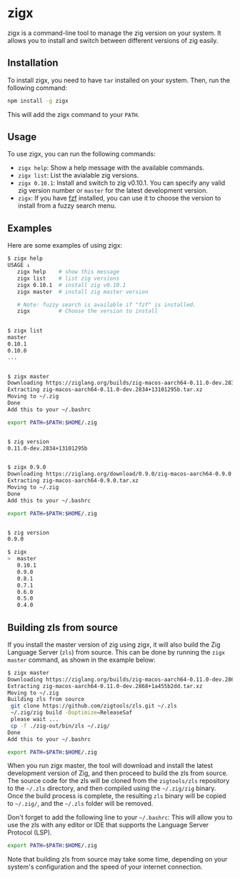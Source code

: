 # zigx

zigx is a command-line tool to manage the zig version on your system. It allows you to install and switch between different versions of zig easily.

## Installation

To install zigx, you need to have `tar` installed on your system. Then, run the following command:

```bash
npm install -g zigx
```

This will add the zigx command to your `PATH`.

## Usage

To use zigx, you can run the following commands:

- `zigx help`: Show a help message with the available commands.
- `zigx list`: List the avialable zig versions.
- `zigx 0.10.1`: Install and switch to zig v0.10.1. You can specify any valid zig version number or `master` for the latest development version.
- `zigx`: If you have [fzf](https://github.com/junegunn/fzf) installed, you can use it to choose the version to install from a fuzzy search menu.

## Examples

Here are some examples of using zigx:

```bash
$ zigx help
USAGE ↓
   zigx help    # show this message
   zigx list    # list zig versions
   zigx 0.10.1  # install zig v0.10.1
   zigx master  # install zig master version

   # Note: fuzzy search is available if "fzf" is installed.
   zigx         # Choose the version to install

   
$ zigx list
master
0.10.1
0.10.0
...


$ zigx master
Downloading https://ziglang.org/builds/zig-macos-aarch64-0.11.0-dev.2834+13101295b.tar.xz
Extracting zig-macos-aarch64-0.11.0-dev.2834+13101295b.tar.xz
Moving to ~/.zig
Done
Add this to your ~/.bashrc

export PATH=$PATH:$HOME/.zig


$ zig version
0.11.0-dev.2834+13101295b


$ zigx 0.9.0
Downloading https://ziglang.org/download/0.9.0/zig-macos-aarch64-0.9.0.tar.xz
Extracting zig-macos-aarch64-0.9.0.tar.xz
Moving to ~/.zig
Done
Add this to your ~/.bashrc

export PATH=$PATH:$HOME/.zig


$ zig version
0.9.0

$ zigx
>  master
   0.10.1
   0.9.0
   0.8.1
   0.7.1
   0.6.0
   0.5.0
   0.4.0
```

## Building zls from source
If you install the master version of zig using zigx, it will also build the Zig
Language Server (`zls`) from source. This can be done by running the `zigx master`
command, as shown in the example below:

```bash
$ zigx master
Downloading https://ziglang.org/builds/zig-macos-aarch64-0.11.0-dev.2868+1a455b2dd.tar.xz
Extracting zig-macos-aarch64-0.11.0-dev.2868+1a455b2dd.tar.xz
Moving to ~/.zig
Building zls from source
 git clone https://github.com/zigtools/zls.git ~/.zls
 ~/.zig/zig build -Doptimize=ReleaseSaf
 please wait ...
 cp -f ./zig-out/bin/zls ~/.zig/
Done
Add this to your ~/.bashrc

export PATH=$PATH:$HOME/.zig
```

When you run zigx master, the tool will download and install the latest
development version of Zig, and then proceed to build the zls from source. The
source code for the zls will be cloned from the `zigtools/zls` repository to the
`~/.zls` directory, and then compiled using the `~/.zig/zig` binary. Once the build
process is complete, the resulting `zls` binary will be copied to `~/.zig/`, and
the `~/.zls` folder will be removed.

Don't forget to add the following line to your `~/.bashrc`:
This will allow you to use the zls with any editor or IDE that supports the
Language Server Protocol (LSP).
```bash
export PATH=$PATH:$HOME/.zig
```
Note that building zls from source may take some time, depending on your
system's configuration and the speed of your internet connection.
